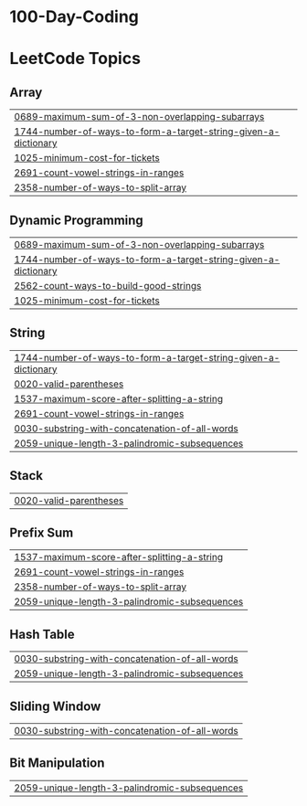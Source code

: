 # 100-Day-Coding
<!---LeetCode Topics Start-->
# LeetCode Topics
## Array
|  |
| ------- |
| [0689-maximum-sum-of-3-non-overlapping-subarrays](https://github.com/vitthal069/100-Day-Coding/tree/master/0689-maximum-sum-of-3-non-overlapping-subarrays) |
| [1744-number-of-ways-to-form-a-target-string-given-a-dictionary](https://github.com/vitthal069/100-Day-Coding/tree/master/1744-number-of-ways-to-form-a-target-string-given-a-dictionary) |
| [1025-minimum-cost-for-tickets](https://github.com/vitthal069/100-Day-Coding/tree/master/1025-minimum-cost-for-tickets) |
| [2691-count-vowel-strings-in-ranges](https://github.com/vitthal069/100-Day-Coding/tree/master/2691-count-vowel-strings-in-ranges) |
| [2358-number-of-ways-to-split-array](https://github.com/vitthal069/100-Day-Coding/tree/master/2358-number-of-ways-to-split-array) |
## Dynamic Programming
|  |
| ------- |
| [0689-maximum-sum-of-3-non-overlapping-subarrays](https://github.com/vitthal069/100-Day-Coding/tree/master/0689-maximum-sum-of-3-non-overlapping-subarrays) |
| [1744-number-of-ways-to-form-a-target-string-given-a-dictionary](https://github.com/vitthal069/100-Day-Coding/tree/master/1744-number-of-ways-to-form-a-target-string-given-a-dictionary) |
| [2562-count-ways-to-build-good-strings](https://github.com/vitthal069/100-Day-Coding/tree/master/2562-count-ways-to-build-good-strings) |
| [1025-minimum-cost-for-tickets](https://github.com/vitthal069/100-Day-Coding/tree/master/1025-minimum-cost-for-tickets) |
## String
|  |
| ------- |
| [1744-number-of-ways-to-form-a-target-string-given-a-dictionary](https://github.com/vitthal069/100-Day-Coding/tree/master/1744-number-of-ways-to-form-a-target-string-given-a-dictionary) |
| [0020-valid-parentheses](https://github.com/vitthal069/100-Day-Coding/tree/master/0020-valid-parentheses) |
| [1537-maximum-score-after-splitting-a-string](https://github.com/vitthal069/100-Day-Coding/tree/master/1537-maximum-score-after-splitting-a-string) |
| [2691-count-vowel-strings-in-ranges](https://github.com/vitthal069/100-Day-Coding/tree/master/2691-count-vowel-strings-in-ranges) |
| [0030-substring-with-concatenation-of-all-words](https://github.com/vitthal069/100-Day-Coding/tree/master/0030-substring-with-concatenation-of-all-words) |
| [2059-unique-length-3-palindromic-subsequences](https://github.com/vitthal069/100-Day-Coding/tree/master/2059-unique-length-3-palindromic-subsequences) |
## Stack
|  |
| ------- |
| [0020-valid-parentheses](https://github.com/vitthal069/100-Day-Coding/tree/master/0020-valid-parentheses) |
## Prefix Sum
|  |
| ------- |
| [1537-maximum-score-after-splitting-a-string](https://github.com/vitthal069/100-Day-Coding/tree/master/1537-maximum-score-after-splitting-a-string) |
| [2691-count-vowel-strings-in-ranges](https://github.com/vitthal069/100-Day-Coding/tree/master/2691-count-vowel-strings-in-ranges) |
| [2358-number-of-ways-to-split-array](https://github.com/vitthal069/100-Day-Coding/tree/master/2358-number-of-ways-to-split-array) |
| [2059-unique-length-3-palindromic-subsequences](https://github.com/vitthal069/100-Day-Coding/tree/master/2059-unique-length-3-palindromic-subsequences) |
## Hash Table
|  |
| ------- |
| [0030-substring-with-concatenation-of-all-words](https://github.com/vitthal069/100-Day-Coding/tree/master/0030-substring-with-concatenation-of-all-words) |
| [2059-unique-length-3-palindromic-subsequences](https://github.com/vitthal069/100-Day-Coding/tree/master/2059-unique-length-3-palindromic-subsequences) |
## Sliding Window
|  |
| ------- |
| [0030-substring-with-concatenation-of-all-words](https://github.com/vitthal069/100-Day-Coding/tree/master/0030-substring-with-concatenation-of-all-words) |
## Bit Manipulation
|  |
| ------- |
| [2059-unique-length-3-palindromic-subsequences](https://github.com/vitthal069/100-Day-Coding/tree/master/2059-unique-length-3-palindromic-subsequences) |
<!---LeetCode Topics End-->